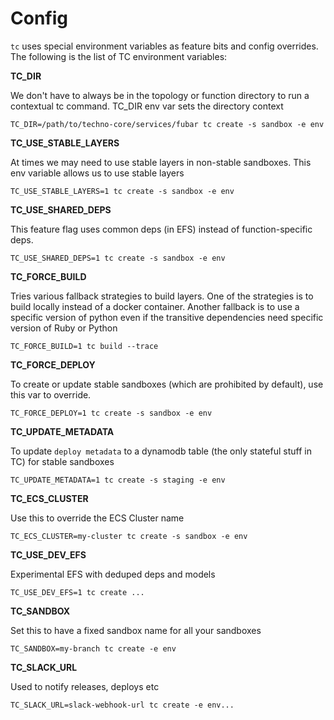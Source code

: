 # Config


`tc` uses special environment variables as feature bits and config overrides. The following is the list of TC environment variables:

**TC_DIR**

We don't have to always be in the topology or function directory to run a contextual tc command. TC_DIR env var sets the directory context

```
TC_DIR=/path/to/techno-core/services/fubar tc create -s sandbox -e env
```


**TC_USE_STABLE_LAYERS**

At times we may need to use stable layers in non-stable sandboxes. This env variable allows us to use stable layers

```
TC_USE_STABLE_LAYERS=1 tc create -s sandbox -e env
```

**TC_USE_SHARED_DEPS**

This feature flag uses common deps (in EFS) instead of function-specific deps.

```
TC_USE_SHARED_DEPS=1 tc create -s sandbox -e env
```

**TC_FORCE_BUILD**

Tries various fallback strategies to build layers. One of the strategies is to build locally instead of a docker container. Another fallback is to use a specific version of python even if the transitive dependencies need specific version of Ruby or Python

```
TC_FORCE_BUILD=1 tc build --trace
```

**TC_FORCE_DEPLOY**

To create or update stable sandboxes (which are prohibited by default), use this var to override.

```
TC_FORCE_DEPLOY=1 tc create -s sandbox -e env
```

**TC_UPDATE_METADATA**

To update `deploy metadata` to a dynamodb table (the only stateful stuff in TC) for stable sandboxes

```
TC_UPDATE_METADATA=1 tc create -s staging -e env
```

**TC_ECS_CLUSTER**

Use this to override the ECS Cluster name

```
TC_ECS_CLUSTER=my-cluster tc create -s sandbox -e env
```

**TC_USE_DEV_EFS**

Experimental EFS with deduped deps and models

```
TC_USE_DEV_EFS=1 tc create ...

```

**TC_SANDBOX**

Set this to have a fixed sandbox name for all your sandboxes

```
TC_SANDBOX=my-branch tc create -e env
```

**TC_SLACK_URL**

Used to notify releases, deploys etc

```
TC_SLACK_URL=slack-webhook-url tc create -e env...

```
